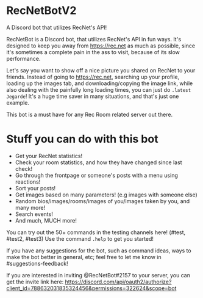 # RecNetBotV2
A Discord bot that utilizes RecNet's API!

RecNetBot is a Discord bot, that utilizes RecNet's API in fun ways. It's designed to keep you away from https://rec.net as much as possible, since it's sometimes a complete pain in the ass to visit, because of its slow performance. 

Let's say you want to show off a nice picture you shared on RecNet to your friends. Instead of going to https://rec.net, searching up your profile, loading up the images tab, and downloading/copying the image link, while also dealing with the painfully long loading times, you can just do `.latest Jegarde`! It's a huge time saver in many situations, and that's just one example.

This bot is a must have for any Rec Room related server out there.

# Stuff you can do with this bot
- Get your RecNet statistics!
- Check your room statistics, and how they have changed since last check!
- Go through the frontpage or someone's posts with a menu using reactions!
- Sort your posts!
- Get images based on many parameters! (e.g images with someone else)
- Random bios/images/rooms/images of you/images taken by you, and many more!
- Search events!
- And much, MUCH more!

You can try out the 50+ commands in the testing channels here! (#test, #test2, #test3) Use the command `.help` to get you started!
 
If you have any suggestions for the bot, such as command ideas, ways to make the bot better in general, etc; feel free to let me know in #suggestions-feedback!

If you are interested in inviting @RecNetBot#2157 to your server, you can get the invite link here:
https://discord.com/api/oauth2/authorize?client_id=788632031835324456&permissions=322624&scope=bot
